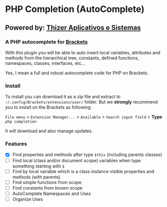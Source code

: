 # PHP Completion (AutoComplete)

## Powered by: [Thizer Aplicativos e Sistemas](https://www.thizer.com/)

### A PHP autocomplete for [Brackets](https://brackets.io) 

With this plugin you will be able to auto insert local variables, attributes and methods from the hierarchical tree,
constants, defined functions, namespaces, classes, interfaces, etc...

Yes, I mean a full and robust autocomplete code for PHP on Brackets.

### Install

To install you can download it as a zip file and extract to `~/.config/Brackets/extensions/user/` folder.
But we **strongly** recommend you to install on the Brackets as following:

`File menu` > `Extension Manager...` > `Available` > `Search input field` > **Type** `php completion`

It will download and also manage updates.

### Features

- [x] Find properties and methods after type `$this` (including parents classes)
- [ ] Find local (class and/or document scope) variables when type something starting with `$`
- [ ] Find by local variable which is a class instance visible properties and methods (with parents)
- [ ] Find simple functions from scope
- [ ] Find constants from known scope
- [ ] AutoComplete Namespaces and Uses
- [ ] Organize Uses
